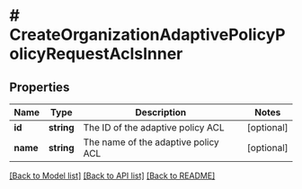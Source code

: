 # # CreateOrganizationAdaptivePolicyPolicyRequestAclsInner

## Properties

Name | Type | Description | Notes
------------ | ------------- | ------------- | -------------
**id** | **string** | The ID of the adaptive policy ACL | [optional]
**name** | **string** | The name of the adaptive policy ACL | [optional]

[[Back to Model list]](../../README.md#models) [[Back to API list]](../../README.md#endpoints) [[Back to README]](../../README.md)

